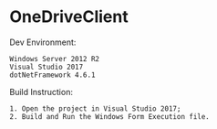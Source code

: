 # OneDriveClient

Dev Environment: 

	Windows Server 2012 R2
	Visual Studio 2017
	dotNetFramework 4.6.1
	
	

Build Instruction:

	1. Open the project in Visual Studio 2017;
	2. Build and Run the Windows Form Execution file.